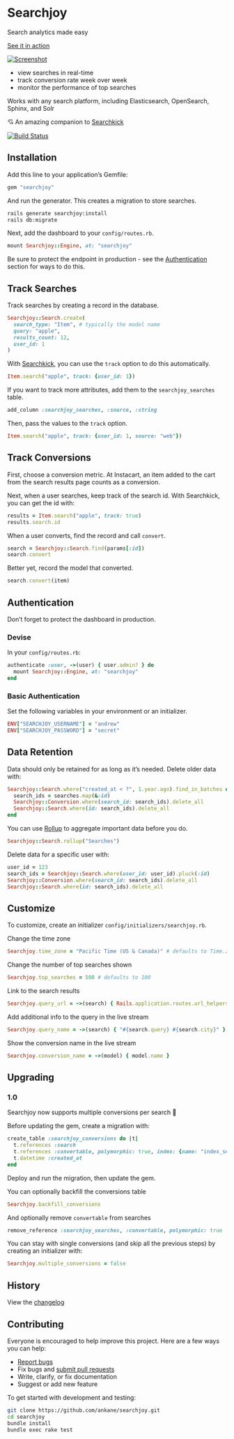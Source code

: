 # Searchjoy

Search analytics made easy

[See it in action](https://searchjoy.dokkuapp.com/)

[![Screenshot](https://searchjoy.dokkuapp.com/assets/searchjoy-7be12d922ca8b31b7d7440e618b0c666698a4b15752653a0c5c45e3dd2737142.png)](https://searchjoy.dokkuapp.com/)

- view searches in real-time
- track conversion rate week over week
- monitor the performance of top searches

Works with any search platform, including Elasticsearch, OpenSearch, Sphinx, and Solr

:cupid: An amazing companion to [Searchkick](https://github.com/ankane/searchkick)

[![Build Status](https://github.com/ankane/searchjoy/workflows/build/badge.svg?branch=master)](https://github.com/ankane/searchjoy/actions)

## Installation

Add this line to your application’s Gemfile:

```ruby
gem "searchjoy"
```

And run the generator. This creates a migration to store searches.

```sh
rails generate searchjoy:install
rails db:migrate
```

Next, add the dashboard to your `config/routes.rb`.

```ruby
mount Searchjoy::Engine, at: "searchjoy"
```

Be sure to protect the endpoint in production - see the [Authentication](#authentication) section for ways to do this.

## Track Searches

Track searches by creating a record in the database.

```ruby
Searchjoy::Search.create(
  search_type: "Item", # typically the model name
  query: "apple",
  results_count: 12,
  user_id: 1
)
```

With [Searchkick](https://github.com/ankane/searchkick), you can use the `track` option to do this automatically.

```ruby
Item.search("apple", track: {user_id: 1})
```

If you want to track more attributes, add them to the `searchjoy_searches` table.

```ruby
add_column :searchjoy_searches, :source, :string
```

Then, pass the values to the `track` option.

```ruby
Item.search("apple", track: {user_id: 1, source: "web"})
```

## Track Conversions

First, choose a conversion metric. At Instacart, an item added to the cart from the search results page counts as a conversion.

Next, when a user searches, keep track of the search id. With Searchkick, you can get the id with:

```ruby
results = Item.search("apple", track: true)
results.search.id
```

When a user converts, find the record and call `convert`.

```ruby
search = Searchjoy::Search.find(params[:id])
search.convert
```

Better yet, record the model that converted.

```ruby
search.convert(item)
```

## Authentication

Don’t forget to protect the dashboard in production.

### Devise

In your `config/routes.rb`:

```ruby
authenticate :user, ->(user) { user.admin? } do
  mount Searchjoy::Engine, at: "searchjoy"
end
```

### Basic Authentication

Set the following variables in your environment or an initializer.

```ruby
ENV["SEARCHJOY_USERNAME"] = "andrew"
ENV["SEARCHJOY_PASSWORD"] = "secret"
```

## Data Retention

Data should only be retained for as long as it’s needed. Delete older data with:

```ruby
Searchjoy::Search.where("created_at < ?", 1.year.ago).find_in_batches do |searches|
  search_ids = searches.map(&:id)
  Searchjoy::Conversion.where(search_id: search_ids).delete_all
  Searchjoy::Search.where(id: search_ids).delete_all
end
```

You can use [Rollup](https://github.com/ankane/rollup) to aggregate important data before you do.

```ruby
Searchjoy::Search.rollup("Searches")
```

Delete data for a specific user with:

```ruby
user_id = 123
search_ids = Searchjoy::Search.where(user_id: user_id).pluck(:id)
Searchjoy::Conversion.where(search_id: search_ids).delete_all
Searchjoy::Search.where(id: search_ids).delete_all
```

## Customize

To customize, create an initializer `config/initializers/searchjoy.rb`.

Change the time zone

```ruby
Searchjoy.time_zone = "Pacific Time (US & Canada)" # defaults to Time.zone
```

Change the number of top searches shown

```ruby
Searchjoy.top_searches = 500 # defaults to 100
```

Link to the search results

```ruby
Searchjoy.query_url = ->(search) { Rails.application.routes.url_helpers.items_path(q: search.query) }
```

Add additional info to the query in the live stream

```ruby
Searchjoy.query_name = ->(search) { "#{search.query} #{search.city}" }
```

Show the conversion name in the live stream

```ruby
Searchjoy.conversion_name = ->(model) { model.name }
```

## Upgrading

### 1.0

Searchjoy now supports multiple conversions per search :tada:

Before updating the gem, create a migration with:

```ruby
create_table :searchjoy_conversions do |t|
  t.references :search
  t.references :convertable, polymorphic: true, index: {name: "index_searchjoy_conversions_on_convertable"}
  t.datetime :created_at
end
```

Deploy and run the migration, then update the gem.

You can optionally backfill the conversions table

```ruby
Searchjoy.backfill_conversions
```

And optionally remove `convertable` from searches

```ruby
remove_reference :searchjoy_searches, :convertable, polymorphic: true
```

You can stay with single conversions (and skip all the previous steps) by creating an initializer with:

```ruby
Searchjoy.multiple_conversions = false
```

## History

View the [changelog](https://github.com/ankane/searchjoy/blob/master/CHANGELOG.md)

## Contributing

Everyone is encouraged to help improve this project. Here are a few ways you can help:

- [Report bugs](https://github.com/ankane/searchjoy/issues)
- Fix bugs and [submit pull requests](https://github.com/ankane/searchjoy/pulls)
- Write, clarify, or fix documentation
- Suggest or add new feature

To get started with development and testing:

```sh
git clone https://github.com/ankane/searchjoy.git
cd searchjoy
bundle install
bundle exec rake test
```
